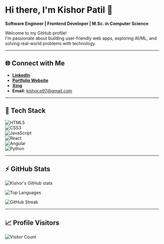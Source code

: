 # Hi there, I'm Kishor Patil 👋  

**Software Engineer | Frontend Developer | M.Sc. in Computer Science**  

Welcome to my GitHub profile!  
I'm passionate about building user-friendly web apps, exploring AI/ML, and solving real-world problems with technology.  

---

## 🌐 Connect with Me  
- [**LinkedIn**](https://www.linkedin.com/in/kishor-patil97)  
- [**Portfolio Website**](https://kishor-patil97.github.io/)
- [**Xing**](https://www.xing.com/profile/Kishor_Patil069993)
- **Email:** kishor.p97@gmail.com  

---

## 🚀 Tech Stack  

![HTML5](https://img.shields.io/badge/html5-%23E34F26.svg?style=for-the-badge&logo=html5&logoColor=white)  
![CSS3](https://img.shields.io/badge/css3-%231572B6.svg?style=for-the-badge&logo=css3&logoColor=white)  
![JavaScript](https://img.shields.io/badge/javascript-%23323330.svg?style=for-the-badge&logo=javascript&logoColor=%23F7DF1E)  
![React](https://img.shields.io/badge/react-%2320232a.svg?style=for-the-badge&logo=react&logoColor=%2361DAFB)  
![Angular](https://img.shields.io/badge/angular-%23DD0031.svg?style=for-the-badge&logo=angular&logoColor=white)  
![Python](https://img.shields.io/badge/python-3670A0?style=for-the-badge&logo=python&logoColor=ffdd54)  

---

## ⚡ GitHub Stats  

![Kishor's GitHub stats](https://github-readme-stats.vercel.app/api?username=Kishor-Patil97&show_icons=true&theme=radical)

![Top Languages](https://github-readme-stats.vercel.app/api/top-langs/?username=Kishor-Patil97&layout=compact&theme=radical)

![GitHub Streak](https://streak-stats.demolab.com/?user=Kishor-Patil97&theme=radical)

---

## 📈 Profile Visitors  

![Visitor Count](https://komarev.com/ghpvc/?username=Kishor-Patil97&color=blue)

